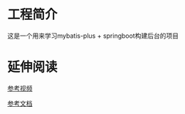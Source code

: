 # 工程简介

这是一个用来学习mybatis-plus + springboot构建后台的项目

# 延伸阅读
[参考视频](https://www.bilibili.com/video/BV1dQ4y1A75e?p=31&spm_id_from=pageDriver)

[参考文档](https://baomidou.com/)
